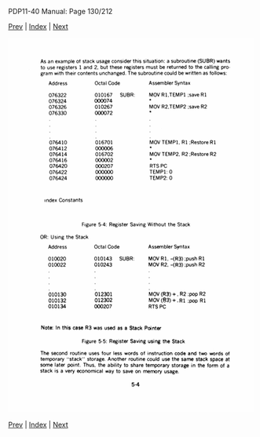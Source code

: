 PDP11-40 Manual: Page 130/212

[Prev](pdp11-40-000129.html) | [Index](index.html) | [Next](pdp11-40-000131.html)

![](pdp11-40-000130.gif)

[Prev](pdp11-40-000129.html) | [Index](index.html) | [Next](pdp11-40-000131.html)

